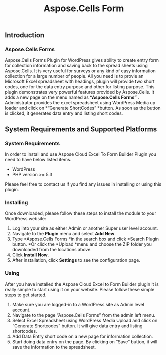 ﻿---
title: Aspose.Cells Form
second_title: Aspose.Cells Cloud Documen
type: docs
url: /ar/aspose-cells-forms/
description: Aspose.Cells Cloud supports Excel to create, convert, merge, split, protected, inner object operation, and so on
weight: 10
---
## **Introduction**
### **Aspose.Cells Forms**
Aspose.Cells Forms Plugin for WordPress gives ability to create entry form for collection information and saving back to the spread sheets using Aspose.Cells. It is very useful for surveys or any kind of easy information collection for a large number of people. All you need is to provie an Microsoft Excel spreadsheet with headings, plugin will provide two short codes, one for the data entry purpose and other for listing purpose. This plugin demonstrates very powerful features provided by Aspose.Cells. It adds a new page on the menu named as **“Aspose.Cells Forms”** . Administrator provides the excel spreadsheet using WordPress Media up loader and click on \*“Generate ShortCodes” \*button. As soon as the button is clicked, it generates data entry and listing short codes.
## **System Requirements and Supported Platforms**
### **System Requirements**
In order to install and use Aspose Cloud Excel To Form Builder Plugin you need to have below listed items.

- WordPress
- PHP version >= 5.3

Please feel free to contact us if you find any issues in installing or using this plugin.
### **Installing**
Once downloaded, please follow these steps to install the module to your WordPress website:

1. Log into your site as either Admin or another Super user level account.
1. Navigate to the **Plugin** menu and select **Add New**.
1. Type \*Aspose.Cells Forms \*in the search box and click \*Search Plugin button. \*Or click the \*Upload \*menu and choose the ZIP folder you downloaded from the locations above.
1. Click **Install Now**.
1. After installation, click **Settings** to see the configuration page.
### **Using**
After you have installed the Aspose Cloud Excel to Form Builder plugin it is really simple to start using it on your website. Please follow these simple steps to get started.

1. Make sure you are logged-in to a WordPress site as Admin level account.
1. Navigate to the page “Aspose.Cells Forms” from the admin left menu.
1. Select Excel Spreadsheet using WordPress Media Upload and click on “Generate Shortcodes” button. It will give data entry and listing shortcodes.  
1. Add Data Entry short code on a new page for information collection.
1. Start doing data entry on the page. By clicking on “Save” button, it will save the information to the spreadsheet. 
